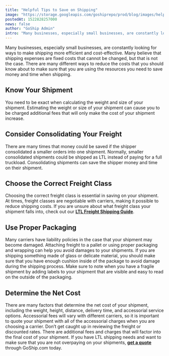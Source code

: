 ```yaml
---
title: "Helpful Tips to Save on Shipping"
image: "https://storage.googleapis.com/goshiprepo/prod/blog/images/helpful-tips-save-shipping.jpg"
postedAt: 1522828257000
news: false
author: "GoShip Admin"
intro: "Many businesses, especially small businesses, are constantly looking for ways to make shipping more efficient and cost-effective. Many believe that shipping expenses are fixed costs that cannot be changed, but that is not the case. There are many different ways to reduce the costs that you should know about to make sure that you are using the resources you need to save money and time when shipping. \n\nKnow Your Shipment\n-\n\nYou need to be exact when calculating the weight and size of your shipment. Estimating"
---
```

Many businesses, especially small businesses, are constantly looking for ways to make shipping more efficient and cost-effective. Many believe that shipping expenses are fixed costs that cannot be changed, but that is not the case. There are many different ways to reduce the costs that you should know about to make sure that you are using the resources you need to save money and time when shipping.

Know Your Shipment
------------------

You need to be exact when calculating the weight and size of your shipment. Estimating the weight or size of your shipment can cause you to be charged additional fees that will only make the cost of your shipment increase.

Consider Consolidating Your Freight
-----------------------------------

There are many times that money could be saved if the shipper consolidated a smaller orders into one shipment. Normally, smaller consolidated shipments could be shipped as LTL instead of paying for a full truckload. Consolidating shipments can save the shipper money and time on their shipment.

Choose the Correct Freight Class
--------------------------------

Choosing the correct freight class is essential in saving on your shipment. At times, freight classes are negotiable with carriers, making it possible to reduce shipping costs. If you are unsure about what freight class your shipment falls into, check out our [**LTL Freight Shipping Guide**](https://www.goship.com/blog/ltl-freight-shipping-guide/).

Use Proper Packaging
--------------------

Many carriers have liability policies in the case that your shipment may become damaged. Attaching freight to a pallet or using proper packaging and wrapping can help you avoid damages to your shipments. If you are shipping something made of glass or delicate material, you should make sure that you have enough cushion inside of the package to avoid damage during the shipping process. Make sure to note when you have a fragile shipment by adding labels to your shipment that are visible and easy to read on the outside of the packaging.

Determine the Net Cost
----------------------

There are many factors that determine the net cost of your shipment, including the weight, height, distance, delivery time, and accessorial service options. Accessorial fees will vary with different carriers, so it is important to quote your shipment with all of the accessorial charges when you are choosing a carrier. Don’t get caught up in reviewing the freight or discounted rates. There are additional fees and charges that will factor into the final cost of your shipment. If you have LTL shipping needs and want to make sure that you are not overpaying on your shipments, [**get a quote**](http://app.goship.com/#/wizard) through GoShip.com today.
